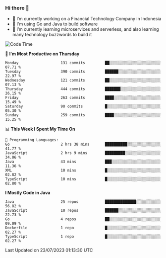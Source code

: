 ### Hi there 👋

<!--
**mazzama/mazzama** is a ✨ _special_ ✨ repository because its `README.md` (this file) appears on your GitHub profile.

Here are some ideas to get you started:

- 🔭 I’m currently working on ...
- 🌱 I’m currently learning ...
- 👯 I’m looking to collaborate on ...
- 🤔 I’m looking for help with ...
- 💬 Ask me about ...
- 📫 How to reach me: ...
- 😄 Pronouns: ...
- ⚡ Fun fact: ...
-->

- 🔭 I’m currently working on a Financial Technology Company in Indonesia
- :gun: I'm using Go and Java to build software
- 🌱 I’m currently learning microservices and serverless, and also learning many technology buzzwords to build it

<!--START_SECTION:waka-->
![Code Time](http://img.shields.io/badge/Code%20Time-2%2C796%20hrs%2037%20mins-blue)

📅 **I'm Most Productive on Thursday** 

```text
Monday                   131 commits         ██░░░░░░░░░░░░░░░░░░░░░░░   07.71 % 
Tuesday                  390 commits         ██████░░░░░░░░░░░░░░░░░░░   22.97 % 
Wednesday                121 commits         ██░░░░░░░░░░░░░░░░░░░░░░░   07.13 % 
Thursday                 444 commits         ███████░░░░░░░░░░░░░░░░░░   26.15 % 
Friday                   263 commits         ████░░░░░░░░░░░░░░░░░░░░░   15.49 % 
Saturday                 90 commits          █░░░░░░░░░░░░░░░░░░░░░░░░   05.30 % 
Sunday                   259 commits         ████░░░░░░░░░░░░░░░░░░░░░   15.25 % 
```


📊 **This Week I Spent My Time On** 

```text
💬 Programming Languages: 
Go                       2 hrs 38 mins       ██████████░░░░░░░░░░░░░░░   41.77 % 
JavaScript               2 hrs 9 mins        █████████░░░░░░░░░░░░░░░░   34.06 % 
Java                     43 mins             ███░░░░░░░░░░░░░░░░░░░░░░   11.36 % 
XML                      10 mins             █░░░░░░░░░░░░░░░░░░░░░░░░   02.82 % 
TypeScript               10 mins             █░░░░░░░░░░░░░░░░░░░░░░░░   02.80 % 
```

**I Mostly Code in Java** 

```text
Java                     25 repos            ██████████████░░░░░░░░░░░   56.82 % 
JavaScript               10 repos            ██████░░░░░░░░░░░░░░░░░░░   22.73 % 
Go                       4 repos             ██░░░░░░░░░░░░░░░░░░░░░░░   09.09 % 
Dockerfile               1 repo              █░░░░░░░░░░░░░░░░░░░░░░░░   02.27 % 
TypeScript               1 repo              █░░░░░░░░░░░░░░░░░░░░░░░░   02.27 % 
```




 Last Updated on 23/07/2023 01:13:30 UTC
<!--END_SECTION:waka-->
